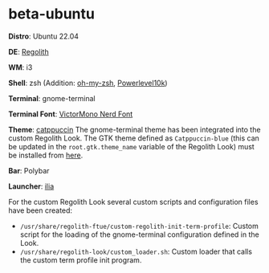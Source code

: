 # beta-ubuntu

**Distro**: Ubuntu 22.04

**DE**: [Regolith](https://regolith-desktop.com/)

**WM**: i3

**Shell**: zsh (Addition: [oh-my-zsh](https://github.com/ohmyzsh/ohmyzsh), [Powerlevel10k](https://github.com/romkatv/powerlevel10k))

**Terminal**: gnome-terminal

**Terminal Font**: [VictorMono Nerd Font](https://github.com/ryanoasis/nerd-fonts/tree/master/patched-fonts/VictorMono)

**Theme**: [catppuccin](https://github.com/catppuccin/catppuccin) The gnome-terminal theme has been integrated into the custom Regolith Look. The GTK theme defined as `Catppuccin-blue` (this can be updated in the `root.gtk.theme_name` variable of the Regolith Look) must be installed from [here](https://github.com/catppuccin/gtk).

**Bar**: Polybar

**Launcher**: [ilia](https://github.com/regolith-linux/ilia)

For the custom Regolith Look several custom scripts and configuration files have been created:
- `/usr/share/regolith-ftue/custom-regolith-init-term-profile`: Custom script for the loading of the gnome-terminal configuration defined in the Look.
- `/usr/share/regolith-look/custom_loader.sh`: Custom loader that calls the custom term profile init program.